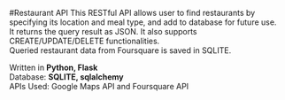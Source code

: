 #Restaurant API
This RESTful API allows user to find restaurants by specifying its location and meal type, and add to database for future use.<br>
It returns the query result as JSON. It also supports CREATE/UPDATE/DELETE functionalities.<br>
Queried restaurant data from Foursquare is saved in SQLITE.

Written in <b>Python, Flask</b><br>
Database: <b>SQLITE, sqlalchemy</B><br>
APIs Used: Google Maps API and Foursquare API  
